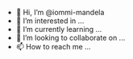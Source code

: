 - 👋 Hi, I’m @iommi-mandela
- 👀 I’m interested in ...
- 🌱 I’m currently learning ...
- 💞️ I’m looking to collaborate on ...
- 📫 How to reach me ...

<!---
iommi-mandela/iommi-mandela is a ✨ special ✨ repository because its `README.md` (this file) appears on your GitHub profile.
You can click the Preview link to take a look at your changes.
--->
